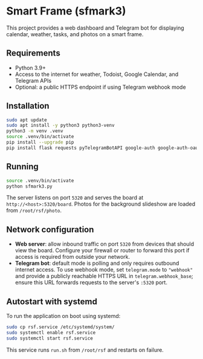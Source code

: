 # Smart Frame (sfmark3)

This project provides a web dashboard and Telegram bot for displaying calendar, weather,
tasks, and photos on a smart frame.

## Requirements
- Python 3.9+
- Access to the internet for weather, Todoist, Google Calendar, and Telegram APIs
- Optional: a public HTTPS endpoint if using Telegram webhook mode

## Installation
```bash
sudo apt update
sudo apt install -y python3 python3-venv
python3 -m venv .venv
source .venv/bin/activate
pip install --upgrade pip
pip install flask requests pyTelegramBotAPI google-auth google-auth-oauthlib google-api-python-client
```

## Running
```bash
source .venv/bin/activate
python sfmark3.py
```
The server listens on port `5320` and serves the board at `http://<host>:5320/board`.
Photos for the background slideshow are loaded from `/root/rsf/photo`.

## Network configuration
- **Web server**: allow inbound traffic on port `5320` from devices that should view the board. Configure
  your firewall or router to forward this port if access is required from outside your network.
- **Telegram bot**: default mode is polling and only requires outbound internet access. To use webhook mode,
  set `telegram.mode` to `"webhook"` and provide a publicly reachable HTTPS URL in `telegram.webhook_base`; ensure this
  URL forwards requests to the server's `:5320` port.

## Autostart with systemd
To run the application on boot using systemd:

```bash
sudo cp rsf.service /etc/systemd/system/
sudo systemctl enable rsf.service
sudo systemctl start rsf.service
```

This service runs `run.sh` from `/root/rsf` and restarts on failure.

